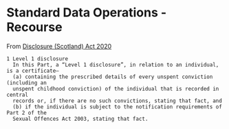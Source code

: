 # Standard Data Operations - Recourse

From [Disclosure (Scotland) Act 2020](https://www.legislation.gov.uk/asp/2020/13/contents/enacted)

```
1 Level 1 disclosure
  In this Part, a “Level 1 disclosure”, in relation to an individual, is a certificate—
  (a) containing the prescribed details of every unspent conviction (including an
  unspent childhood conviction) of the individual that is recorded in central
  records or, if there are no such convictions, stating that fact, and
  (b) if the individual is subject to the notification requirements of Part 2 of the
  Sexual Offences Act 2003, stating that fact.
```
